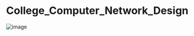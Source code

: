 # College_Computer_Network_Design

![image](https://github.com/user-attachments/assets/309b682c-13f2-437a-8f21-1fe2f964aab8)
